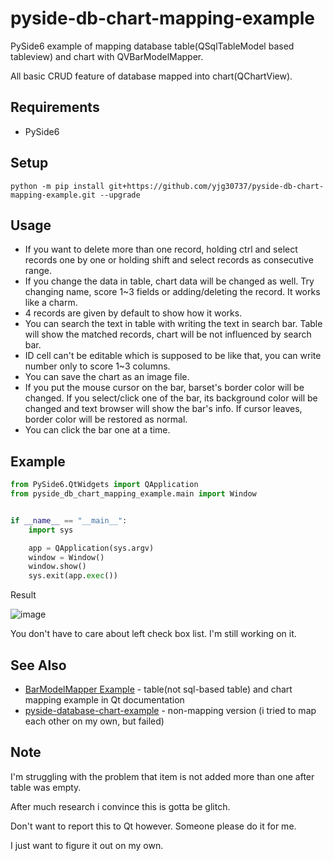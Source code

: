 # pyside-db-chart-mapping-example
PySide6 example of mapping database table(QSqlTableModel based tableview) and chart with QVBarModelMapper.

All basic CRUD feature of database mapped into chart(QChartView).

## Requirements
* PySide6

## Setup
`python -m pip install git+https://github.com/yjg30737/pyside-db-chart-mapping-example.git --upgrade`

## Usage
* If you want to delete more than one record, holding ctrl and select records one by one or holding shift and select records as consecutive range.
* If you change the data in table, chart data will be changed as well. Try changing name, score 1~3 fields or adding/deleting the record. It works like a charm.
* 4 records are given by default to show how it works.
* You can search the text in table with writing the text in search bar. Table will show the matched records, chart will be not influenced by search bar.
* ID cell can't be editable which is supposed to be like that, you can write number only to score 1~3 columns.
* You can save the chart as an image file.
* If you put the mouse cursor on the bar, barset's border color will be changed. If you select/click one of the bar, its background color will be changed and text browser will show the bar's info. If cursor leaves, border color will be restored as normal.
* You can click the bar one at a time.

## Example
```python
from PySide6.QtWidgets import QApplication
from pyside_db_chart_mapping_example.main import Window


if __name__ == "__main__":
    import sys

    app = QApplication(sys.argv)
    window = Window()
    window.show()
    sys.exit(app.exec())
```

Result

![image](https://user-images.githubusercontent.com/55078043/192137474-9d927d19-c634-454f-b89e-d5d05fe824fe.png)

You don't have to care about left check box list. I'm still working on it.

## See Also
* <a href="https://doc.qt.io/qt-6/qtcharts-barmodelmapper-example.html">BarModelMapper Example</a> - table(not sql-based table) and chart mapping example in Qt documentation
* <a href="https://github.com/yjg30737/pyside-database-chart-example">pyside-database-chart-example</a> - non-mapping version (i tried to map each other on my own, but failed)

## Note
I'm struggling with the problem that item is not added more than one after table was empty. 

After much research i convince this is gotta be glitch.

Don't want to report this to Qt however. Someone please do it for me. 

I just want to figure it out on my own. 
